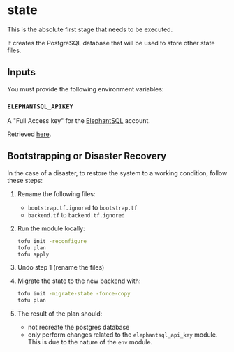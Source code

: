 # state

This is the absolute first stage that needs to be executed.

It creates the PostgreSQL database that will be used to store other state files.

## Inputs

You must provide the following environment variables:

### `ELEPHANTSQL_APIKEY`

A "Full Access key" for the [ElephantSQL](https://www.elephantsql.com/) account.

Retrieved [here](https://customer.elephantsql.com/apikeys).

## Bootstrapping or Disaster Recovery

In the case of a disaster, to restore the system to a working condition,
 follow these steps:

1. Rename the following files:
    - `bootstrap.tf.ignored` to `bootstrap.tf`
    - `backend.tf` to `backend.tf.ignored`
1. Run the module locally:

    ```bash
    tofu init -reconfigure
    tofu plan
    tofu apply
    ```

1. Undo step 1 (rename the files)
1. Migrate the state to the new backend with:

    ```bash
    tofu init -migrate-state -force-copy
    tofu plan
    ```

1. The result of the plan should:
    - not recreate the postgres database
    - only perform changes related to the `elephantsql_api_key` module.
     This is due to the nature of the `env` module.
